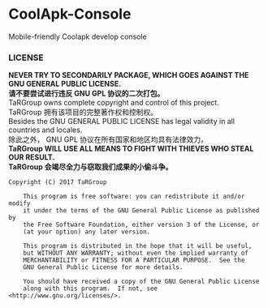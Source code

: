 # CoolApk-Console
Mobile-friendly Coolapk develop console

### LICENSE
**NEVER TRY TO SECONDARILY PACKAGE, WHICH GOES AGAINST THE GNU GENERAL PUBLIC LICENSE.**  
**请不要尝试进行违反 GNU GPL 协议的二次打包。**  
TaRGroup owns complete copyright and control of this project.  
TaRGroup 拥有该项目的完整著作权和控制权。  
Besides the GNU GENERAL PUBLIC LICENSE has legal validity in all countries and locales.  
除此之外， GNU GPL 协议在所有国家和地区均具有法律效力。  
**TaRGroup WILL USE ALL MEANS TO FIGHT WITH THIEVES WHO STEAL OUR RESULT.**  
**TaRGroup 会竭尽全力与窃取我们成果的小偷斗争。**
```
Copyright (C) 2017 TaRGroup

    This program is free software: you can redistribute it and/or modify
    it under the terms of the GNU General Public License as published by
    the Free Software Foundation, either version 3 of the License, or
    (at your option) any later version.

    This program is distributed in the hope that it will be useful,
    but WITHOUT ANY WARRANTY; without even the implied warranty of
    MERCHANTABILITY or FITNESS FOR A PARTICULAR PURPOSE.  See the
    GNU General Public License for more details.

    You should have received a copy of the GNU General Public License
    along with this program.  If not, see <http://www.gnu.org/licenses/>.
```
